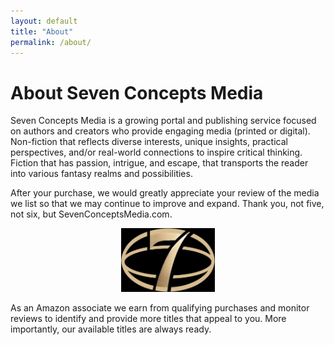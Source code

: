 ```yaml
---
layout: default
title: "About"
permalink: /about/
---
```


<h1>About Seven Concepts Media</h1>
<p>Seven Concepts Media is a growing portal and publishing service focused on authors and creators who provide engaging media (printed or digital).
Non-fiction that reflects diverse interests, unique insights, practical perspectives, and/or real-world connections to inspire critical thinking.
Fiction that has passion, intrigue, and escape, that transports the reader into various fantasy realms and possibilities.</p>

<p>After your purchase, we would greatly appreciate your review of the media we list so that we may continue to improve and expand. Thank you, not five, not six, but SevenConceptsMedia.com.</p>

<p align="center">
  <img src="/assets/images/7C_Oval_logo.jpg" 
       alt="Seven Concepts Media Logo" width="150">
</p>
  
<!-- Footer with affiliate disclosure -->
<footer class="site-footer">
<p class="affiliate-disclosure">
As an Amazon associate we earn from qualifying purchases and monitor reviews to identify and 
provide more titles that appeal to you. More importantly, our available titles are always ready. 
</p>
</footer>
